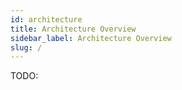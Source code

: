 ```yaml
---
id: architecture
title: Architecture Overview
sidebar_label: Architecture Overview
slug: /
---
```


TODO: